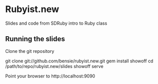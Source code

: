 # Rubyist.new

Slides and code from SDRuby intro to Ruby class

## Running the slides

Clone the git repository

git clone git://github.com/bensie/rubyist.new.git
gem install showoff
cd /path/to/repo/rubyist.new/slides
showoff serve

Point your browser to http://localhost:9090